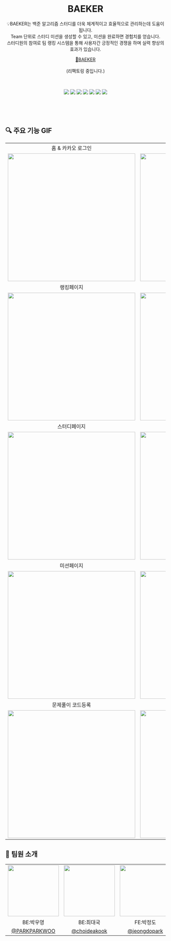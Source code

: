 
<div align="center">
    <h1>BAEKER</h1>
    <p>
      💡BAEKER는 백준 알고리즘 스터디를 더욱 체계적이고 효율적으로 관리하는데 도움이 됩니다. <br/>
      Team 단위로 스터디 미션을 생성할 수 있고, 미션을 완료하면 경험치를 얻습니다. <br/>
      스터디원의 참여로 팀 랭킹 시스템을 통해 사용자간 긍정적인 경쟁을 하며 실력 향상의 효과가 있습니다. <br/>
    </p>
    <p>
        <a href="https://baeker.vercel.app/" target="_blank">🔗BAEKER</a>
        <br/>

<br/>
        <span>(리팩토링 중입니다.)</span>
    </p>
    <br /><br />
    <img src="https://img.shields.io/badge/Next-13.4.3-black?logo=next.js">
    <img src="https://img.shields.io/badge/React-18.2.0-%2361DAFB?logo=react">
    <img src="https://img.shields.io/badge/TypeScript-5.0.4-%23007ACC?logo=typescript">
    <img src="https://img.shields.io/badge/Redux--toolkit-1.9.5-%23764ABC?logo=redux">
    <img src="https://img.shields.io/badge/Axios-1.4.0-%23A33A3A">
    <img src="https://img.shields.io/badge/Styled--components-5.1.26-%23DB7093?logo=styled-components">
    <img src="https://img.shields.io/badge/Vercel-%23000000?logo=vercel">
    <br /><br />
</div>

<br /><br />
  
## 🔍 주요 기능 GIF

 <table>
    <tr>
      <td align="center">홈 & 카카오 로그인</td>
      <td align="center">마이페이지 (다크모드) </td>
    </tr>
    <tr>
      <td align="center" width="500" height="400"><img src="https://github.com/BAEKER-230522/BAEKER_FE/assets/72500346/203c44fc-927c-4192-8ff4-d7a06668b82f" width="400"/></td>
      <td align="center" width="500"><img src="https://github.com/BAEKER-230522/BAEKER_FE/assets/72500346/8b6e18b6-8e91-4dbd-a4c3-23988f67bbda" width="400"/></td>
    </tr>
    <tr>
      <td align="center">랭킹페이지</td>
      <td align="center">유저페이지 및 검색기능</td>
    </tr>
    <tr>
      <td align="center" width="500" height="400"><img src="https://github.com/BAEKER-230522/BAEKER_FE/assets/72500346/00278596-8df9-4503-beac-3e98666bfb82" width="400"/></td>
      <td align="center" width="500"><img src="https://github.com/BAEKER-230522/BAEKER_FE/assets/72500346/824425ab-7aac-40d9-adc0-15e3b1fbf402" width="400"/></td>
    </tr>
    <tr>
      <td align="center">스터디페이지</td>
      <td align="center">스터디 생성페이지</td>
    </tr>
    <tr>
      <td align="center" width="500" height="400"><img src="https://github.com/BAEKER-230522/BAEKER_FE/assets/72500346/a4087208-ba44-49d3-8cec-4419a360d922" width="400"/></td>
      <td align="center" width="500"><img src="https://github.com/BAEKER-230522/BAEKER_FE/assets/72500346/604041ca-6040-45ff-9065-b3c04af3ee31" width="400"/></td>
    </tr>
   <tr>
      <td align="center">미션페이지</td>
      <td align="center">미션 생성페이지</td>
    </tr>
    <tr>
      <td align="center" width="500" height="400"><img src="https://github.com/BAEKER-230522/BAEKER_FE/assets/72500346/62e39499-6e79-47c3-af8d-c5098867cc87" width="400"/></td>
      <td align="center" width="500"><img src="https://github.com/BAEKER-230522/BAEKER_FE/assets/72500346/aa1705ff-4f6b-49f9-b608-4088ba05666d" width="400"/></td>
    </tr>
     <tr>
      <td align="center">문제풀이 코드등록</td>
      <td align="center">문제풀이 댓글등록</td>
    </tr>
    <tr>
      <td align="center" width="500" height="400"><img src="https://github.com/BAEKER-230522/BAEKER_FE/assets/72500346/33fea3cb-82df-4891-9bc0-24106796b0c0" width="400"/></td>
      <td align="center" width="500"><img src="https://github.com/BAEKER-230522/BAEKER_FE/assets/72500346/cb93891a-e3bb-4c79-bd1f-e049c97c0b10" width="400"/></td>
    </tr>
 </table>


## 🤝 팀원 소개

  <table align="center">
    <tr>
      <td align="center"><img src="https://github.com/PARKPARKWOO.png" width="160"></td>
      <td align="center"><img src="https://github.com/choideakook.png" width="160"></td>
      <td align="center"><img src="https://github.com/jeongdopark.png" width="160"></td>
    </tr>
    <tr>
      <td align="center">BE:박우영</td>
      <td align="center">BE:최대국</td>
      <td align="center">FE:박정도</td>
    </tr>
    <tr>
      <td align="center"><a href="https://github.com/PARKPARKWOO" target="_blank" width="160">@PARKPARKWOO</a></td>
      <td align="center"><a href="https://github.com/choideakook" target="_blank">@choideakook</a></td>
      <td align="center"><a href="https://github.com/jeongdopark" target="_blank">@jeongdopark</a></td>
    </tr>
  </table>
